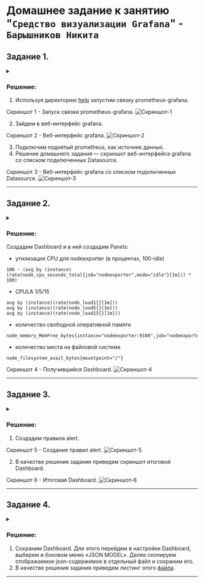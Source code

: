 # Домашнее задание к занятию "`Средство визуализации Grafana`" - `Барышников Никита`


## Задание 1.
<details>
	<summary></summary>
      <br>

1. Используя директорию [help](./config/help) внутри этого домашнего задания, запустите связку prometheus-grafana.
2. Зайдите в веб-интерфейс grafana, используя авторизационные данные, указанные в манифесте docker-compose.
3. Подключите поднятый вами prometheus, как источник данных.
4. Решение домашнего задания — скриншот веб-интерфейса grafana со списком подключенных Datasource.

</details>

### Решение:

1. Используя директорию [help](./config/help) запустим связку prometheus-grafana.

Скриншот 1 - Запуск связки prometheus-grafana.
![Скриншот-1](./img/20.1.1.1_Запуск_связки_prometheus-grafana.png)

2. Зайдем в веб-интерфейс grafana.

Скриншот 2 - Веб-интерфейс grafana.
![Скриншот-2](./img/20.1.1.2_Запуск_веб-интерфейса_grafana.png)

3. Подключим поднятый prometheus, как источник данных.
4. Решение домашнего задания — скриншот веб-интерфейса grafana со списком подключенных Datasource.

Скриншот 3 - Веб-интерфейс grafana со списком подключенных Datasource.
![Скриншот-3](./img/20.1.1.4_Веб-интерфейс_grafana_со_списком_подключенных_Datasource.png)

---

## Задание 2.
<details>
	<summary></summary>
      <br>

Изучите самостоятельно ресурсы:

1. [PromQL tutorial for beginners and humans](https://valyala.medium.com/promql-tutorial-for-beginners-9ab455142085).
2. [Understanding Machine CPU usage](https://www.robustperception.io/understanding-machine-cpu-usage).
3. [Introduction to PromQL, the Prometheus query language](https://grafana.com/blog/2020/02/04/introduction-to-promql-the-prometheus-query-language/).

Создайте Dashboard и в ней создайте Panels:

- утилизация CPU для nodeexporter (в процентах, 100-idle);
- CPULA 1/5/15;
- количество свободной оперативной памяти;
- количество места на файловой системе.

Для решения этого задания приведите promql-запросы для выдачи этих метрик, а также скриншот получившейся Dashboard.

</details>

### Решение:

Создадим Dashboard и в ней создадим Panels:

- утилизация CPU для nodeexporter (в процентах, 100-idle)

```promql
100 - (avg by (instance) (rate(node_cpu_seconds_total{job="nodeexporter",mode="idle"}[1m])) * 100)
```

- CPULA 1/5/15

```promql
avg by (instance)(rate(node_load1{}[1m]))
avg by (instance)(rate(node_load5{}[1m]))
avg by (instance)(rate(node_load15{}[1m]))
```

- количество свободной оперативной памяти

```promql
node_memory_MemFree_bytes{instance="nodeexporter:9100",job="nodeexporter"}
```

- количество места на файловой системе

```promql
node_filesystem_avail_bytes{mountpoint="/"}
```

Скриншот 4 - Получившийся Dashboard.
![Скриншот-4](./img/20.1.2_Получившийся_Dashboard.png)

---

## Задание 3.
<details>
	<summary></summary>
      <br>

1. Создайте для каждой Dashboard подходящее правило alert — можно обратиться к первой лекции в блоке «Мониторинг».
2. В качестве решения задания приведите скриншот вашей итоговой Dashboard.

</details>

### Решение:

1. Создадим правила alert.

Скриншот 5 - Создание правил alert.
![Скриншот-5](./img/20.1.3.1_Создание_правил_alert.png)

2. В качестве решения задания приведем скриншот итоговой Dashboard.

Скриншот 6 - Итоговая Dashboard.
![Скриншот-6](./img/20.1.3.2_Итоговая_Dashboard.png)

---

## Задание 4.
<details>
	<summary></summary>
      <br>

1. Сохраните ваш Dashboard.Для этого перейдите в настройки Dashboard, выберите в боковом меню «JSON MODEL». Далее скопируйте отображаемое json-содержимое в отдельный файл и сохраните его.
2. В качестве решения задания приведите листинг этого файла.

</details>

### Решение:

1. Сохраним Dashboard. Для этого перейдем в настройки Dashboard, выберем в боковом меню «JSON MODEL». Далее скопируем отображаемое json-содержимое в отдельный файл и сохраним его.
2. В качестве решения задания приведем листинг этого [файла](./config/Dashboard_JSON_MODEL.json).

---